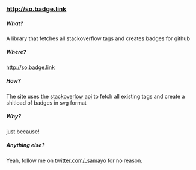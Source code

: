 ### http://so.badge.link

##### What?
A library that fetches all stackoverflow tags and creates badges for github

##### Where? 
http://so.badge.link

##### How?
The site uses the [stackoverlow api](https://api.stackexchange.com/docs)  to fetch all existing tags and create a shitload of badges in svg format

##### Why?
just because! 


##### Anything else? 
Yeah, follow me on [twitter.com/_samayo](https://twitter.com/_samayo) for no reason. 